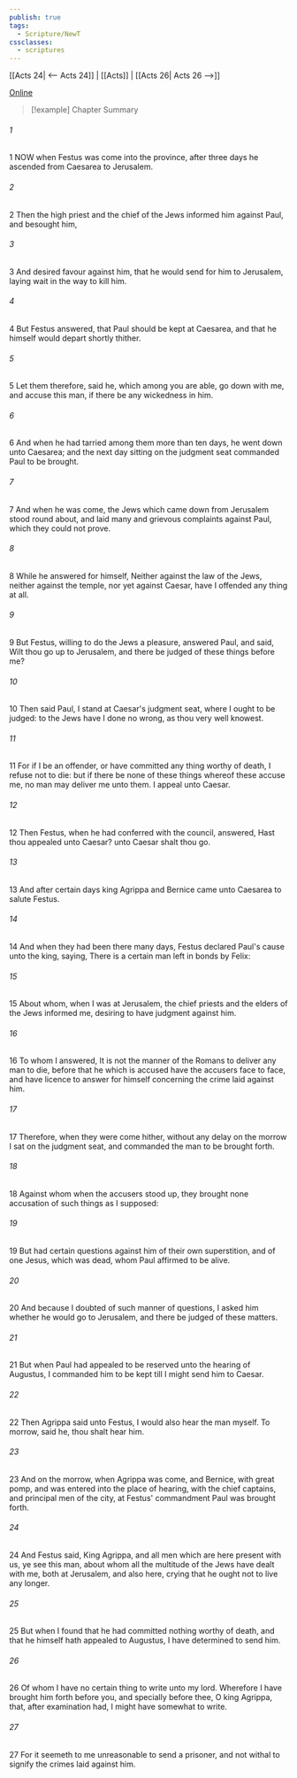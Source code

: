 ```yaml
---
publish: true
tags:
  - Scripture/NewT
cssclasses:
  - scriptures
---
```

[[Acts 24| <-- Acts 24]] | [[Acts]] | [[Acts 26| Acts 26 -->]]

[Online](https://churchofjesuschrist.org/study/scriptures/nt/acts/25?lang=eng)

>[!example] Chapter Summary
>
###### 1
1 NOW when Festus was come into the province, after three days he ascended from Caesarea to Jerusalem.
###### 2
2 Then the high priest and the chief of the Jews informed him against Paul, and besought him,
###### 3
3 And desired favour against him, that he would send for him to Jerusalem, laying wait in the way to kill him.
###### 4
4 But Festus answered, that Paul should be kept at Caesarea, and that he himself would depart shortly thither.
###### 5
5 Let them therefore, said he, which among you are able, go down with me, and accuse this man, if there be any wickedness in him.
###### 6
6 And when he had tarried among them more than ten days, he went down unto Caesarea; and the next day sitting on the judgment seat commanded Paul to be brought.
###### 7
7 And when he was come, the Jews which came down from Jerusalem stood round about, and laid many and grievous complaints against Paul, which they could not prove.
###### 8
8 While he answered for himself, Neither against the law of the Jews, neither against the temple, nor yet against Caesar, have I offended any thing at all.
###### 9
9 But Festus, willing to do the Jews a pleasure, answered Paul, and said, Wilt thou go up to Jerusalem, and there be judged of these things before me?
###### 10
10 Then said Paul, I stand at Caesar's judgment seat, where I ought to be judged: to the Jews have I done no wrong, as thou very well knowest.
###### 11
11 For if I be an offender, or have committed any thing worthy of death, I refuse not to die: but if there be none of these things whereof these accuse me, no man may deliver me unto them. I appeal unto Caesar.
###### 12
12 Then Festus, when he had conferred with the council, answered, Hast thou appealed unto Caesar? unto Caesar shalt thou go.
###### 13
13 And after certain days king Agrippa and Bernice came unto Caesarea to salute Festus.
###### 14
14 And when they had been there many days, Festus declared Paul's cause unto the king, saying, There is a certain man left in bonds by Felix:
###### 15
15 About whom, when I was at Jerusalem, the chief priests and the elders of the Jews informed me, desiring to have judgment against him.
###### 16
16 To whom I answered, It is not the manner of the Romans to deliver any man to die, before that he which is accused have the accusers face to face, and have licence to answer for himself concerning the crime laid against him.
###### 17
17 Therefore, when they were come hither, without any delay on the morrow I sat on the judgment seat, and commanded the man to be brought forth.
###### 18
18 Against whom when the accusers stood up, they brought none accusation of such things as I supposed:
###### 19
19 But had certain questions against him of their own superstition, and of one Jesus, which was dead, whom Paul affirmed to be alive.
###### 20
20 And because I doubted of such manner of questions, I asked him whether he would go to Jerusalem, and there be judged of these matters.
###### 21
21 But when Paul had appealed to be reserved unto the hearing of Augustus, I commanded him to be kept till I might send him to Caesar.
###### 22
22 Then Agrippa said unto Festus, I would also hear the man myself. To morrow, said he, thou shalt hear him.
###### 23
23 And on the morrow, when Agrippa was come, and Bernice, with great pomp, and was entered into the place of hearing, with the chief captains, and principal men of the city, at Festus' commandment Paul was brought forth.
###### 24
24 And Festus said, King Agrippa, and all men which are here present with us, ye see this man, about whom all the multitude of the Jews have dealt with me, both at Jerusalem, and also here, crying that he ought not to live any longer.
###### 25
25 But when I found that he had committed nothing worthy of death, and that he himself hath appealed to Augustus, I have determined to send him.
###### 26
26 Of whom I have no certain thing to write unto my lord. Wherefore I have brought him forth before you, and specially before thee, O king Agrippa, that, after examination had, I might have somewhat to write.
###### 27
27 For it seemeth to me unreasonable to send a prisoner, and not withal to signify the crimes laid against him.




